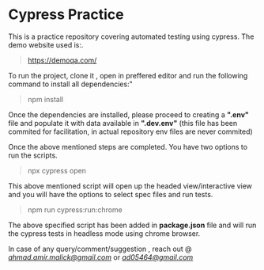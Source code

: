 # Cypress Practice

<p> This is a practice repository covering automated testing using cypress. The demo website used is:.

> https://demoqa.com/

To run the project, clone it , open in preffered editor and run the following command to install all dependencies:"

> npm install

Once the dependencies are installed, please proceed to creating a **".env"** file and populate it with data available in **".dev.env"** (this file has been commited for facilitation, in actual repository env files are never commited)

Once the above mentioned steps are completed. You have two options to run the scripts.

> npx cypress open

This above mentioned script will open up the headed view/interactive view and you will have the options to select spec files and run tests.

> npm run cypress:run:chrome

The above specified script has been added in **package.json** file and will run the cypress tests in headless mode using chrome browser.

In case of any query/comment/suggestion , reach out @ *ahmad.amir.malick@gmail.com* or *ad05464@gmail.com*
